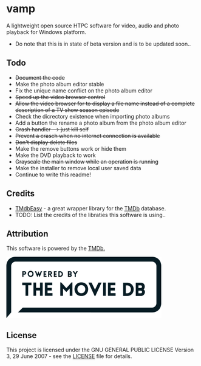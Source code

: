 # vamp
A lightweight open source HTPC software for video, audio and photo playback for Windows platform.

* Do note that this is in state of beta version and is to be updated soon..

## Todo
* ~~Document the code~~
* Make the photo album editor stable
* Fix the unique name conflict on the photo album editor
* ~~Speed up the video browser control~~
* ~~Allow the video browser for to display a file name instead of a complete description of a TV show season episode~~
* Check the dicrectory existence when importing photo albums
* Add a button the rename a photo album from the photo album editor
* ~~Crash handler --> just kill self~~
* ~~Prevent a crasch when no internet connection is available~~
* ~~Don't display delete files~~
* Make the remove buttons work or hide them
* Make the DVD playback to work
* ~~Grayscale the main window while an operation is running~~
* Make the installer to remove local user saved data
* Continue to write this readme!


## Credits
* [TMdbEasy](https://github.com/tonykaralis/TMdbEasy) - a great wrapper library for the [TMDb](https://www.themoviedb.org) database.
* TODO: List the credits of the libraties this software is using..

## Attribution
This software is powered by the [TMDb.](https://www.themoviedb.org)

![alt text](https://github.com/VPKSoft/vamp/blob/master/TMDbAttribution.png)

## License
This project is licensed under the GNU GENERAL PUBLIC LICENSE Version 3, 29 June 2007 - see the [LICENSE](LICENSE) file for details.
